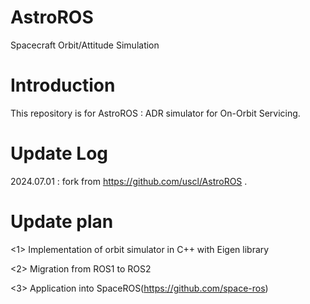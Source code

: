 # AstroROS
Spacecraft Orbit/Attitude Simulation
# Introduction
This repository is for AstroROS : ADR simulator for On-Orbit Servicing.
# Update Log
2024.07.01 : fork from https://github.com/uscl/AstroROS .
# Update plan
<1> Implementation of orbit simulator in C++ with Eigen library

<2> Migration from ROS1 to ROS2

<3> Application into SpaceROS(https://github.com/space-ros)
